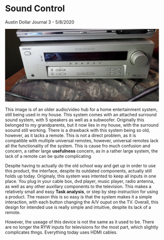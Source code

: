 # Sound Control

Austin Dollar Journal 3 - 5/8/2020

![alt text](https://raw.githubusercontent.com/UsabilityEngineering/uxportfolio-a-ddollar-cs/master/assets/Sony_setup.jpg)


This image is of an older audio/video hub for a home entertainment system, still being used in my house. This system comes with an attached surround sound system, with 5 speakers as well as a subwoofer. Originally this belonged to my grandparents, but it now lies in my house, with the surround soound still working. There is a drawback with this system being so old, however, as it lacks a remote. This is not a direct problem, as it is compatible with multiple universal remotes, however, universal remotes lack all the functionality of the system. This is cause fro much confusion and concern, a rather large **usefulness** concern, as in a rather large system, the lack of a remote can be quite complicating. 

Despite having to actually do the old school way and get up in order to use this product, the interface, despite its outdated components, actually still holds up today. Originaly, this system was intented to keep all inputs in one place. You plug in your cable box, dvd player, music player, radio antenna, as well as any other auxillary components to the television. This makes a relatively small and easy **Task analysis**, or step by step instruction for using a product. The reason this is so easy is that the system makes it a simple interaction, with each button changing the A/V ouput on the TV. Overall, this design for intended use is really simple and intuitive, despite its lack of a remote. 

However, the useage of this device is not the same as it used to be. There are no longer the RYW inputs for televisions for the most part, which slightly complicates thngs. Everything today uses HDMI cables. 
